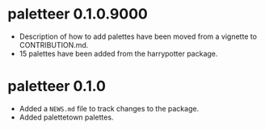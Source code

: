 # paletteer 0.1.0.9000

* Description of how to add palettes have been moved from a vignette to CONTRIBUTION.md.
* 15 palettes have been added from the harrypotter package.

# paletteer 0.1.0

* Added a `NEWS.md` file to track changes to the package.
* Added palettetown palettes.
